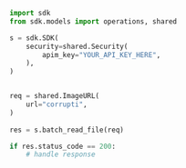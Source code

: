 <!-- Start SDK Example Usage -->
```python
import sdk
from sdk.models import operations, shared

s = sdk.SDK(
    security=shared.Security(
        apim_key="YOUR_API_KEY_HERE",
    ),
)


req = shared.ImageURL(
    url="corrupti",
)
    
res = s.batch_read_file(req)

if res.status_code == 200:
    # handle response
```
<!-- End SDK Example Usage -->